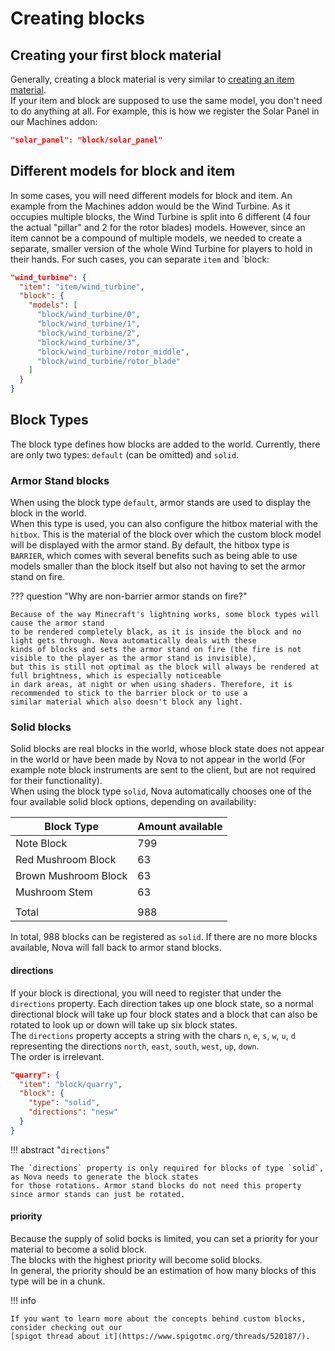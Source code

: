 # Creating blocks

## Creating your first block material

Generally, creating a block material is very similar to [creating an item material](creating-items.md).  
If your item and block are supposed to use the same model, you don't need to do anything at all.
For example, this is how we register the Solar Panel in our Machines addon:

```json title="materials.json"
"solar_panel": "block/solar_panel"
```

## Different models for block and item

In some cases, you will need different models for block and item. An example from the Machines addon would be the
Wind Turbine. As it occupies multiple blocks, the Wind Turbine is split into 6 different (4 four the actual "pillar"
and 2 for the rotor blades) models. However, since an item cannot be a compound of multiple models, we needed to create
a separate, smaller version of the whole Wind Turbine for players to hold in their hands.
For such cases, you can separate `item` and `block:

```json title="materials.json"
"wind_turbine": {
  "item": "item/wind_turbine",
  "block": {
    "models": [
      "block/wind_turbine/0",
      "block/wind_turbine/1",
      "block/wind_turbine/2",
      "block/wind_turbine/3",
      "block/wind_turbine/rotor_middle",
      "block/wind_turbine/rotor_blade"
    ]
  }
}
```

## Block Types

The block type defines how blocks are added to the world.
Currently, there are only two types: `default` (can be omitted) and `solid`.

### Armor Stand blocks

When using the block type `default`, armor stands are used to display the block in the world.  
When this type is used, you can also configure the hitbox material with the `hitbox`. This is the material of the block
over which the custom block model will be displayed with the armor stand. By default, the hitbox type is `BARRIER`, which
comes with several benefits such as being able to use models smaller than the block itself but also not having to set
the armor stand on fire.

??? question "Why are non-barrier armor stands on fire?"

    Because of the way Minecraft's lightning works, some block types will cause the armor stand
    to be rendered completely black, as it is inside the block and no light gets through. Nova automatically deals with these
    kinds of blocks and sets the armor stand on fire (the fire is not visible to the player as the armor stand is invisible),
    but this is still not optimal as the block will always be rendered at full brightness, which is especially noticeable
    in dark areas, at night or when using shaders. Therefore, it is recommended to stick to the barrier block or to use a
    similar material which also doesn't block any light.

### Solid blocks

Solid blocks are real blocks in the world, whose block state does not appear in the world or have been made by Nova to
not appear in the world (For example note block instruments are sent to the client, but are not required for their
functionality).  
When using the block type `solid`, Nova automatically chooses one of the four available solid block options, depending
on availability:  

| Block Type           | Amount available |
|----------------------|------------------|
| Note Block           | 799              |
| Red Mushroom Block   | 63               |
| Brown Mushroom Block | 63               |
| Mushroom Stem        | 63               |
|                      |                  |
| Total                | 988              |

In total, 988 blocks can be registered as `solid`. If there are no more blocks available, Nova will fall back to armor
stand blocks.

#### directions

If your block is directional, you will need to register that under the `directions` property. Each direction takes up
one block state, so a normal directional block will take up four block states and a block that can also be rotated to look
up or down will take up six block states.  
The `directions` property accepts a string with the chars `n`, `e`, `s`, `w`, `u`, `d` representing the directions `north`,
`east`, `south`, `west`, `up`, `down`.  
The order is irrelevant.  
```json title="materials.json - Directional solid block for North, East, South, West"
"quarry": {
  "item": "block/quarry",
  "block": {
    "type": "solid",
    "directions": "nesw"
  }
}
```

!!! abstract "`directions`"

    The `directions` property is only required for blocks of type `solid`, as Nova needs to generate the block states
    for those rotations. Armor stand blocks do not need this property since armor stands can just be rotated.

#### priority

Because the supply of solid bocks is limited, you can set a priority for your material to become a solid block.  
The blocks with the highest priority will become solid blocks.  
In general, the priority should be an estimation of how many blocks of this type will be in a chunk.

!!! info

    If you want to learn more about the concepts behind custom blocks, consider checking out our
    [spigot thread about it](https://www.spigotmc.org/threads/520187/).